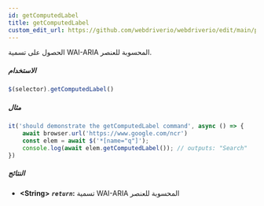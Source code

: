 ```yaml
---
id: getComputedLabel
title: getComputedLabel
custom_edit_url: https://github.com/webdriverio/webdriverio/edit/main/packages/webdriverio/src/commands/element/getComputedLabel.ts
---
```


الحصول على تسمية WAI-ARIA المحسوبة للعنصر.

##### الاستخدام

```js
$(selector).getComputedLabel()
```

##### مثال

```js title="getComputedLabel.js"
it('should demonstrate the getComputedLabel command', async () => {
    await browser.url('https://www.google.com/ncr')
    const elem = await $('*[name="q"]');
    console.log(await elem.getComputedLabel()); // outputs: "Search"
})
```

##### النتائج

- **&lt;String&gt;**
            **<code><var>return</var></code>:**  تسمية WAI-ARIA المحسوبة للعنصر